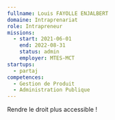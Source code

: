 ```yaml
---
fullname: Louis FAYOLLE ENJALBERT
domaine: Intraprenariat
role: Intrapreneur
missions:
  - start: 2021-06-01
    end: 2022-08-31
    status: admin
    employer: MTES-MCT
startups:
  - partaj
competences:
  - Gestion de Produit
  - Administration Publique
---
```

Rendre le droit plus accessible !